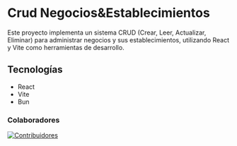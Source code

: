 # Crud Negocios&Establecimientos

Este proyecto implementa un sistema CRUD (Crear, Leer, Actualizar, Eliminar) para administrar negocios y sus establecimientos, utilizando React y Vite como herramientas de desarrollo.

## Tecnologías
- React
- Vite
- Bun

### Colaboradores

[![Contribuidores](https://contrib.rocks/image?repo=wizardrrr/crud-establishments)](https://github.com/wizardrrr/crud-establishments/graphs/contributors)
